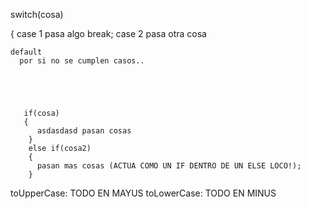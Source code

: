 switch(cosa)

{
   case 1 
       pasa algo
       break;
    case 2
       pasa otra cosa
       
    default
      por si no se cumplen casos..
      
      
      
      
      
       if(cosa)
       {
          asdasdasd pasan cosas
        }
        else if(cosa2)
        { 
          pasan mas cosas (ACTUA COMO UN IF DENTRO DE UN ELSE LOCO!);
        }
  toUpperCase: TODO EN MAYUS
  toLowerCase: TODO EN MINUS
  
